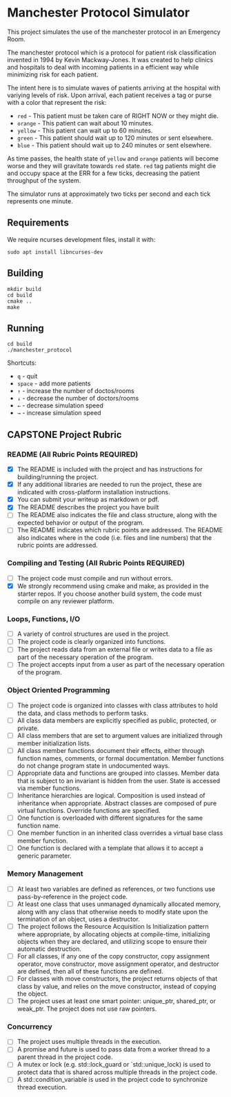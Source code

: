 # Manchester Protocol Simulator

This project simulates the use of the manchester protocol in an Emergency Room.

The manchester protocol which is a protocol for patient risk classification
invented in 1994 by Kevin Mackway-Jones. It was created to help clinics and
hospitals to deal with incoming patients in a efficient way while minimizing
risk for each patient.

The intent here is to simulate waves of patients arriving at the hospital with
variying levels of risk. Upon arrival, each patient receives a tag or purse with
a color that represent the risk:

* `red` - This patient must be taken care of RIGHT NOW or they might die.
* `orange` - This patient can wait about 10 minutes.
* `yellow` - This patient can wait up to 60 minutes.
* `green` - This patient should wait up to 120 minutes or sent elsewhere.
* `blue` - This patient should wait up to 240 minutes or sent elsewhere.

As time passes, the health state of `yellow` and `orange` patients will become
worse and they will gravitate towards `red` state. `red` tag patients might die
and occupy space at the ERR for a few ticks, decreasing the patient throughput
of the system.

The simulator runs at approximately two ticks per second and each tick
represents one minute.

## Requirements

We require ncurses development files, install it with:

    sudo apt install libncurses-dev

## Building

    mkdir build
    cd build
    cmake ..
    make

## Running

    cd build
    ./manchester_protocol

Shortcuts:

* `q` - quit
* `space` - add more patients
* `↑` - increase the number of doctos/rooms
* `↓` - decrease the number of doctors/rooms
* `←` - decrease simulation speed
* `→` - increase simulation speed

## CAPSTONE Project Rubric

### README (All Rubric Points REQUIRED)

* [x] The README is included with the project and has instructions for building/running the project.
* [x] If any additional libraries are needed to run the project, these are indicated with cross-platform installation instructions.
* [x] You can submit your writeup as markdown or pdf.
* [x] The README describes the project you have built
* [ ] The README also indicates the file and class structure, along with the expected behavior or output of the program.
* [ ] The README indicates which rubric points are addressed. The README also indicates where in the code (i.e. files and line numbers) that the rubric points are addressed.

### Compiling and Testing (All Rubric Points REQUIRED)

* [ ] The project code must compile and run without errors.
* [x] We strongly recommend using cmake and make, as provided in the starter repos. If you choose another build system, the code must compile on any reviewer platform.

### Loops, Functions, I/O

* [ ] A variety of control structures are used in the project.
* [ ] The project code is clearly organized into functions.
* [ ] The project reads data from an external file or writes data to a file as part of the necessary operation of the program.
* [ ] The project accepts input from a user as part of the necessary operation of the program.

### Object Oriented Programming

* [ ] The project code is organized into classes with class attributes to hold the data, and class methods to perform tasks.
* [ ] All class data members are explicitly specified as public, protected, or private.
* [ ] All class members that are set to argument values are initialized through member initialization lists.
* [ ] All class member functions document their effects, either through function names, comments, or formal documentation. Member functions do not change program state in undocumented ways.
* [ ] Appropriate data and functions are grouped into classes. Member data that is subject to an invariant is hidden from the user. State is accessed via member functions.
* [ ] Inheritance hierarchies are logical. Composition is used instead of inheritance when appropriate. Abstract classes are composed of pure virtual functions. Override functions are specified.
* [ ] One function is overloaded with different signatures for the same function name.
* [ ] One member function in an inherited class overrides a virtual base class member function.
* [ ] One function is declared with a template that allows it to accept a generic parameter.

### Memory Management

* [ ] At least two variables are defined as references, or two functions use pass-by-reference in the project code.
* [ ] At least one class that uses unmanaged dynamically allocated memory, along with any class that otherwise needs to modify state upon the termination of an object, uses a destructor.
* [ ] The project follows the Resource Acquisition Is Initialization pattern where appropriate, by allocating objects at compile-time, initializing objects when they are declared, and utilizing scope to ensure their automatic destruction.
* [ ] For all classes, if any one of the copy constructor, copy assignment operator, move constructor, move assignment operator, and destructor are defined, then all of these functions are defined.
* [ ] For classes with move constructors, the project returns objects of that class by value, and relies on the move constructor, instead of copying the object.
* [ ] The project uses at least one smart pointer: unique_ptr, shared_ptr, or weak_ptr. The project does not use raw pointers.

### Concurrency
* [ ] The project uses multiple threads in the execution.
* [ ] A promise and future is used to pass data from a worker thread to a parent thread in the project code.
* [ ] A mutex or lock (e.g. std::lock_guard or `std::unique_lock) is used to protect data that is shared across multiple threads in the project code.
* [ ] A std::condition_variable is used in the project code to synchronize thread execution.